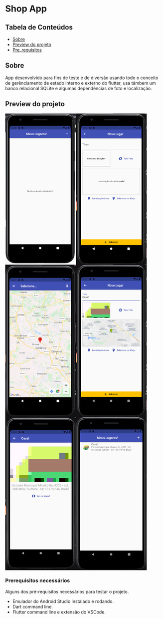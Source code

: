 # Shop App

## Tabela de Conteúdos

- [Sobre](#about)
- [Preview do projeto](#preview)
- [Pre_requisitos](#install)

## Sobre <a name="about"></a>

App desenvolvido para fins de teste e de diversão usando todo o conceito de gerênciamento de estado interno e
externo do flutter, usa támbem um banco relacional SQLite e algumas dependências de foto e localização.

## Preview do projeto <a name="preview"></a>

<div width="100%" style="display: flex;">
    <img src=".images/1.PNG" width="45%">
    <img src=".images/2.PNG" width="45%">
</div>
<div width="100%" style="display: flex;">
    <img src=".images/3.PNG" width="45%">
    <img src=".images/4.PNG" width="45%">
</div>
<div width="100%" style="display: flex;">
    <img src=".images/5.PNG" width="45%">
    <img src=".images/6.PNG" width="45%">
</div>

### Prerequisitos necessários <a name="install"></a>

Alguns dos pré-requisitos necessários para testar o projeto.

- Emulador do Android Studio instalado e rodando.
- Dart command line.
- Flutter command line e extensão do VSCode.
